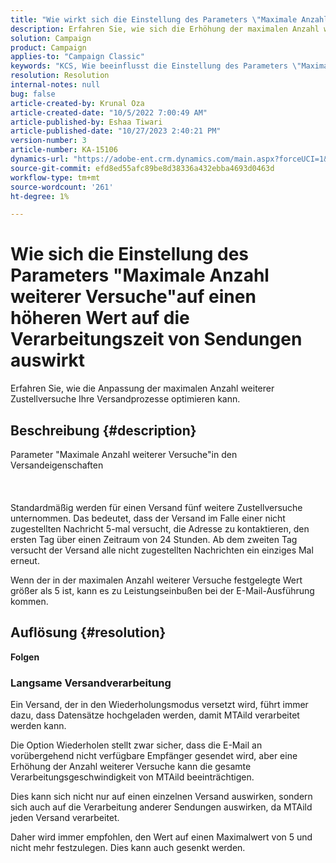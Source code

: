 ```yaml
---
title: "Wie wirkt sich die Einstellung des Parameters \"Maximale Anzahl weiterer Versuche\" auf einen höheren Wert auf die Verarbeitungszeit von Sendungen aus?"
description: Erfahren Sie, wie sich die Erhöhung der maximalen Anzahl weiterer Versuche auf die Versandverarbeitungszeit auswirkt.
solution: Campaign
product: Campaign
applies-to: "Campaign Classic"
keywords: "KCS, Wie beeinflusst die Einstellung des Parameters \"Maximale Anzahl weiterer Versuche\" auf einen höheren Wert die Verarbeitungszeit von Sendungen?"
resolution: Resolution
internal-notes: null
bug: false
article-created-by: Krunal Oza
article-created-date: "10/5/2022 7:00:49 AM"
article-published-by: Eshaa Tiwari
article-published-date: "10/27/2023 2:40:21 PM"
version-number: 3
article-number: KA-15106
dynamics-url: "https://adobe-ent.crm.dynamics.com/main.aspx?forceUCI=1&pagetype=entityrecord&etn=knowledgearticle&id=601fc96c-7b44-ed11-bba2-002248086a27"
source-git-commit: efd8ed55afc89be8d38336a432ebba4693d0463d
workflow-type: tm+mt
source-wordcount: '261'
ht-degree: 1%

---
```


# Wie sich die Einstellung des Parameters &quot;Maximale Anzahl weiterer Versuche&quot;auf einen höheren Wert auf die Verarbeitungszeit von Sendungen auswirkt


Erfahren Sie, wie die Anpassung der maximalen Anzahl weiterer Zustellversuche Ihre Versandprozesse optimieren kann.

## Beschreibung {#description}

Parameter &quot;Maximale Anzahl weiterer Versuche&quot;in den Versandeigenschaften<br><br><br><br>
Standardmäßig werden für einen Versand fünf weitere Zustellversuche unternommen. Das bedeutet, dass der Versand im Falle einer nicht zugestellten Nachricht 5-mal versucht, die Adresse zu kontaktieren, den ersten Tag über einen Zeitraum von 24 Stunden. Ab dem zweiten Tag versucht der Versand alle nicht zugestellten Nachrichten ein einziges Mal erneut.



Wenn der in der maximalen Anzahl weiterer Versuche festgelegte Wert größer als 5 ist, kann es zu Leistungseinbußen bei der E-Mail-Ausführung kommen.


## Auflösung {#resolution}

<b>Folgen</b>


### Langsame Versandverarbeitung



Ein Versand, der in den Wiederholungsmodus versetzt wird, führt immer dazu, dass Datensätze hochgeladen werden, damit MTAild verarbeitet werden kann.

Die Option Wiederholen stellt zwar sicher, dass die E-Mail an vorübergehend nicht verfügbare Empfänger gesendet wird, aber eine Erhöhung der Anzahl weiterer Versuche kann die gesamte Verarbeitungsgeschwindigkeit von MTAild beeinträchtigen.

Dies kann sich nicht nur auf einen einzelnen Versand auswirken, sondern sich auch auf die Verarbeitung anderer Sendungen auswirken, da MTAild jeden Versand verarbeitet.



Daher wird immer empfohlen, den Wert auf einen Maximalwert von 5 und nicht mehr festzulegen. Dies kann auch gesenkt werden.
